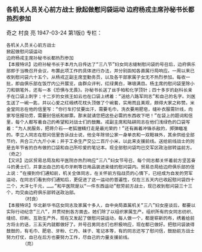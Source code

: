 ### 各机关人员关心前方战士  掀起做慰问袋运动  边府杨戎主席孙秘书长都热烈参加
奇之  村良  亮
1947-03-24
第1版()
专栏：

    各机关人员关心前方战士
    掀起做慰问袋运动
    边府杨戎主席孙秘书长都热烈参加
    【本报特讯】边府孙秘书长于本月九日传达了“三八节”妇女同志缝制慰问袋的号召后，边府俱乐部即于当晚召开会议，布置此项工作的具体进行办法，并分别函知各直属行局响应。一周以来已收到慰问袋六十五个。从杨戎正副主席至勤务员，以及各干部家属子女无不热烈参加。每收一批，即由俱乐部在饭厅内公开展览，由群众评判，红绿黄白，琳琅满目。杨主席的慰问袋里除小刀和钢笔外，还有一本《恐惧与无畏》。孙秘书长送了丝手帕和化学顶针；四十多岁的赵科长亲手在口袋上刺字；十二岁的女孩王如云也在口袋上绣着：“送给八路军同志”和自己的名字。刘医生送了一碗一匙，并以心爱之红缎绣花枕头顶做了个碗套，实用而且美观，颇得大家之称赞。米金堂同志在他的信里写：“你行车打仗要出汗，需要毛巾，洗衣要用肥皂，缝补衣服需针线，向家写信报功劳，需要封信纸和邮票。那末就请您把这些必需的东西收下吧！”在袋上的题词和信里，每个人都写着自己的希望和对战士们的鼓舞。戎副主席和陆耕同志在他们浅绿色的口袋写着：“为人民服务，把蒋介石——老狐狸精打走是最光荣的！”还有画着冲锋杀敌的，掷弹瞄准的。李立人同志在慰问信里告诉战士说，他全年除领公家一身单衣和一双鞋袜外，其余供给全部节约，共合三六九斤小米；并于工余生产交公二百斤小米，以此来支援前线。送给前线战士的则是去年节省的白布做的口袋和自己所珍爱的笔记本。现全部慰问袋均已交军区政治部转运前方。（奇之）
    【又讯】边区贸易总局及和平医院亦热烈响应“三八”妇女节号召、每个同志都关怀着前方坚苦奋斗的勇士们，并拿出自己的毛巾牙刷等日用品装进亲缝的慰问袋内。贸易总局给边府俱乐部的信上说：“在接到你们通知前，机关全体同志，在关怀前方指战员的心情下，已经成为自发的劳军运动，在同志们看到你们通知后，更促进了这一运动的普遍性，仅在三五天内已收起慰问袋四十二个，大洋七千元，……。”和平医院是以“一件东西运动”慰劳前方战士，现已收到慰问袋三十三个，均交由边府俱乐部转送政治部。
          （村良）
    【本报特讯】华北新华书店女同志及家属十多人，自中央局直属机关“三八”妇女座谈后，都要以实际行动纪念“三八”，并贯彻到各方面去。她们除了以组织家属生产。组织所有的女同志纺织、缝纫、印刷、互助生产外，现在又发起了做慰问袋运动，每人做一个，都是崭新的布，绣着给前方将士的话，三五天内就都做好了。并号召男同志们也积极响应，现在都已做好。把慰问袋装得鼓鼓的，有毛巾、肥皂、牙粉、仁丹、袜子、笔记本等，有的同志还写了慰问信，鼓励前方战士努力打仗，自已在后方也要努力工作，尽自己的力量支援前线。
          （亮）
